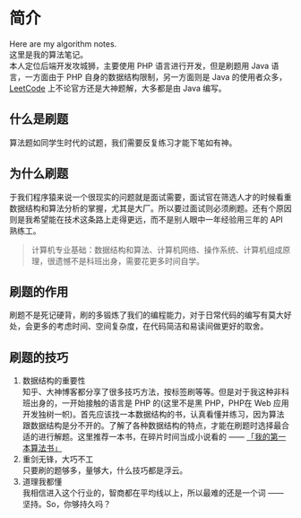 # 简介
Here are my algorithm notes.  
这里是我的算法笔记。  
本人定位后端开发攻城狮，主要使用 PHP 语言进行开发，但是刷题用 Java 语言，一方面由于 PHP 自身的数据结构限制，另一方面则是 Java 的使用者众多，[LeetCode](https://leetcode-cn.com/problemset/all/) 上不论官方还是大神题解，大多都是由 Java 编写。
## 什么是刷题
算法题如同学生时代的试题，我们需要反复练习才能下笔如有神。
## 为什么刷题
于我们程序猿来说一个很现实的问题就是面试需要，面试官在筛选人才的时候看重数据结构和算法分析的掌握，尤其是大厂。所以要过面试则必须刷题。还有个原因则是我希望能在技术这条路上走得更远，而不是别人眼中一年经验用三年的 API 熟练工。
> 计算机专业基础：数据结构和算法、计算机网络、操作系统、计算机组成原理，很遗憾不是科班出身，需要花更多时间自学。
## 刷题的作用
刷题不是死记硬背，刷的多锻炼了我们的编程能力，对于日常代码的编写有莫大好处，会更多的考虑时间、空间复杂度，在代码简洁和易读间做更好的取舍。
## 刷题的技巧
1. 数据结构的重要性  
知乎、大神博客都分享了很多技巧方法，按标签刷等等。但是对于我这种非科班出身的，一开始接触的语言是 PHP 的(这里不是黑 PHP，PHP在 Web 应用开发独树一帜)。首先应该找一本数据结构的书，认真看懂并练习，因为算法跟数据结构是分不开的。了解了各种数据结构的特点，才能在刷题时选择最合适的进行解题。这里推荐一本书，在碎片时间当成小说看的 —— [「我的第一本算法书」](https://book.douban.com/subject/30357170//)
2. 重剑无锋，大巧不工  
只要刷的题够多，量够大，什么技巧都是浮云。
3. 道理我都懂  
我相信进入这个行业的，智商都在平均线以上，所以最难的还是一个词 —— 坚持。So，你够持久吗？